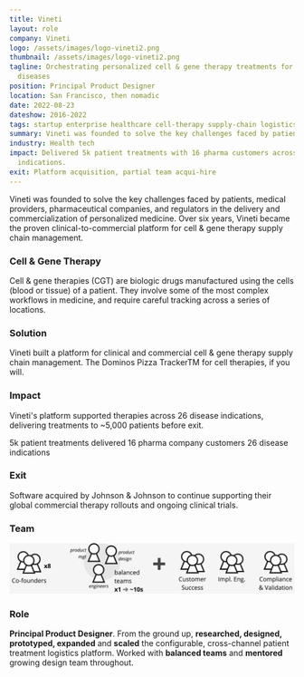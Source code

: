 ```yaml
---
title: Vineti
layout: role
company: Vineti
logo: /assets/images/logo-vineti2.png
thumbnail: /assets/images/logo-vineti2.png
tagline: Orchestrating personalized cell & gene therapy treatments for cancers & rare
  diseases
position: Principal Product Designer
location: San Francisco, then nomadic
date: 2022-08-23
dateshow: 2016-2022
tags: startup enterprise healthcare cell-therapy supply-chain logistics
summary: Vineti was founded to solve the key challenges faced by patients, medical providers, pharmaceutical companies, and regulators in the delivery and commercialization of personalized medicine. Over six years, we became the proven clinical-to-commercial platform for cell & gene therapy supply chain management and delivered curative treatments to over 5,000 patients. 
industry: Health tech
impact: Delivered 5k patient treatments with 16 pharma customers across 26 disease
  indications.
exit: Platform acquisition, partial team acqui-hire
---
```


Vineti was founded to solve the key challenges faced by patients, medical providers, pharmaceutical companies, and regulators in the delivery and commercialization of personalized medicine. Over six years, Vineti became the proven clinical-to-commercial platform for cell & gene therapy supply chain management. 

### Cell & Gene Therapy

Cell & gene therapies (CGT) are biologic drugs manufactured using the cells (blood or tissue) of a patient. They involve some of the most complex workflows in medicine, and require careful tracking across a series of locations.

### Solution

Vineti built a platform for clinical and commercial cell & gene therapy supply chain management. The Dominos Pizza TrackerTM for cell therapies, if you will.

### Impact

Vineti's platform supported therapies across 26 disease indications, delivering treatments to ~5,000 patients before exit.

5k patient treatments delivered
16 pharma company customers
26 disease indications

### Exit

Software acquired by Johnson & Johnson to continue supporting their global commercial therapy rollouts and ongoing clinical trials.

### Team

<img src="/assets/images/vineti-team.png">

### Role

**Principal Product Designer**. From the ground up, **researched, designed, prototyped, expanded** and **scaled** the configurable, cross-channel patient treatment logistics platform. Worked with **balanced teams** and **mentored** growing design team throughout.
